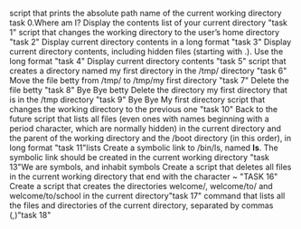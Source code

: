 script that prints the absolute path name of the current working directory
task 0.Where am I?
Display the contents list of  your current directory "task 1"
script that changes the working directory to the user’s home directory "task 2"
Display current directory contents in a long format "task 3"
Display current directory contents, including hidden files (starting with .). Use the long format "task 4"
Display current directory contents "task 5"
script that creates a directory named my first directory in the /tmp/ directory "task 6"
Move the file betty from /tmp/ to /tmp/my first directory "task 7"
Delete the file betty "task 8" Bye Bye betty
Delete the directory my first directory that is in the /tmp directory "task 9" Bye Bye My first directory
script that changes the working directory to the previous one "task 10" Back to the future
script that lists all files (even ones with names beginning with a period character, which are normally hidden) in the current directory and the parent of the working directory and the /boot directory (in this order), in long format "task 11"lists
Create a symbolic link to /bin/ls, named __ls__. The symbolic link should be created in the current working directory "task 13"We are symbols, and inhabit symbols
Create a script that deletes all files in the current working directory that end with the character ~ "TASK 16"
Create a script that creates the directories welcome/, welcome/to/ and welcome/to/school in the current directory"task 17"
command that lists all the files and directories of the current directory, separated by commas (,)"task 18"

